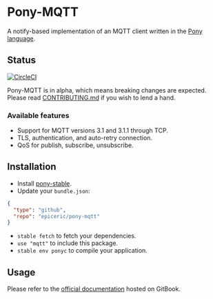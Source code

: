 # Pony-MQTT

A notify-based implementation of an MQTT client written in the [Pony language](https://www.ponylang.org/).

## Status

[![CircleCI](https://circleci.com/gh/EpicEric/pony-mqtt.svg?style=svg)](https://circleci.com/gh/EpicEric/pony-mqtt)

Pony-MQTT is in alpha, which means breaking changes are expected. Please read [CONTRIBUTING.md](CONTRIBUTING.md) if you wish to lend a hand.

### Available features

* Support for MQTT versions 3.1 and 3.1.1 through TCP.
* TLS, authentication, and auto-retry connection.
* QoS for publish, subscribe, unsubscribe.

## Installation

* Install [pony-stable](https://github.com/ponylang/pony-stable).
* Update your `bundle.json`:

```json
{ 
  "type": "github",
  "repo": "epiceric/pony-mqtt"
}
```

* `stable fetch` to fetch your dependencies.
* `use "mqtt"` to include this package.
* `stable env ponyc` to compile your application.

## Usage

Please refer to the [official documentation](https://epiceric.gitbooks.io/pony-mqtt/) hosted on GitBook.
